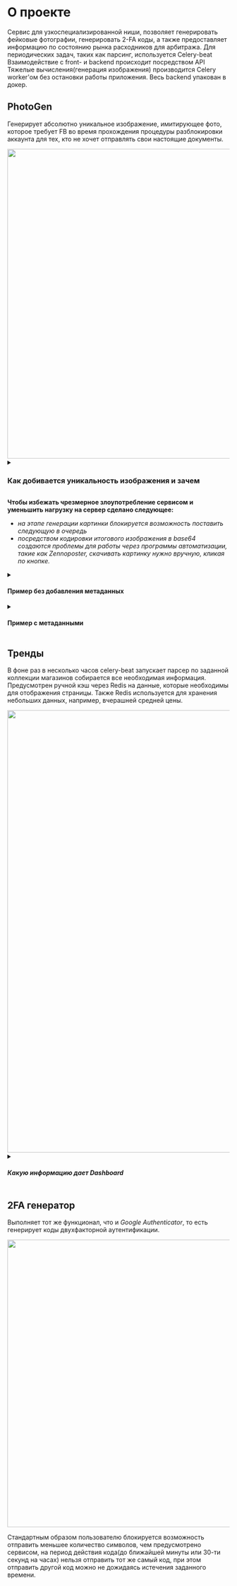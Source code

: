 # О проекте
Сервис для узкоспециализированной ниши, позволяет генерировать фейковые фотографии, генерировать 2-FA коды, а также предоставляет информацию по состоянию рынка расходников для арбитража.
Для периодических задач, таких как парсинг, используется Celery-beat
Взаимодействие с front- и backend происходит посредством API
Тяжелые вычисления(генерация изображения) производится Celery worker'ом без остановки работы приложения.
Весь backend упакован в докер.


## PhotoGen
Генерирует абсолютно уникальное изображение, имитирующее фото, которое требует FB во время прохождения процедуры разблокировки аккаунта для тех, кто не хочет отправлять свои настоящие документы.

<div align="center"> <img src="https://i.imgur.com/f10Ze75.gif" width="700"/> </div>
<details><summary><h3>Как добивается уникальность изображения и зачем</h3></summary>
<ll>
<li> Все элементы немного сдвигаются относительно друг друга на случайное количество пикселей</li>
<li> Случайным образом комбинируются фон и т.н. шум(грязь, пуль, царапины), который накладывается поверх изображения через альфа канал</li>
<li> Подставляется уникальное лицо сгенерированное нейросетью на другом ресурсе</li>
<li> По запросу пользователя к фотографии добавляются случайные метаданные, чтобы сделать ее более "живой" для тех алгоритмов, которые ее впоследствии будут проверять</li>
</ul>
Уникальность нужна, чтобы система распознавания фотографий не забраковала изображения из-за совпадения с уже имеющимся в базе.
</details>

**Чтобы избежать чрезмерное злоупотребление сервисом и уменьшить нагрузку на сервер сделано следующее:**
- *на этапе генерации картинки блокируется возможность поставить следующую в очередь*
- *посредством кодировки итогового изображения в base64 создаются проблемы для работы через программы автоматизации, такие как Zennoposter, скачивать картинку нужно вручную, кликая по кнопке.*

<details><summary><h4>Пример без добавления метаданных</h4></summary>
<div align="center"> <img src="https://i.imgur.com/ZtgPIBN.png" width="500"/> </div>
</details>
<details><summary><h4>Пример с метаданными</h4></summary>
<div align="center"> <img src="https://i.imgur.com/PGWZL0o.png" width="500"/> </div>
</details>


## Тренды
В фоне раз в несколько часов celery-beat запускает парсер по заданной коллекции магазинов собирается все необходимая информация. Предусмотрен ручной кэш через Redis на данные, которые необходимы для отображения страницы. Также Redis используется для хранения небольших данных, например, вчерашней средней цены.
<div align="center"> <img src="https://i.imgur.com/JnDKirn.png" width="1000"/> </div>
<details><summary><h5>Какую информацию дает Dashboard</h5></summary>
Dashboard демонстрирует соотношение по различным позициям товаров, агрегирует информацию более чем по 80 магазинам заданной ниши: 
<ol>
<li> Сколько товаров в данный момент</li>
<li> На какую сумму</li>
<li> По какой категории</li>
<li> У какого магазина</li>
<li> Сколько продано за сутки, за отчетный период в 7 дней, за аналогичный предыдущий период и сравнение с текущим</li>
<li> Средняя цена за единицу проданного товара за сегодня и в сравнении с вчерашним показателем</li>
<li> Какая категория пользуется наибольшим спросом и сколько в процентах она составляет от всех продаж</li>
</ol>
</details>


## 2FA генератор
Выполняет тот же функционал, что и _Google Authenticator_, то есть генерирует коды двухфакторной аутентификации.

<div align="center"> <img src="https://i.imgur.com/TkQz3qw.gif" width="650"/> </div>

Стандартным образом пользователю блокируется возможность отправить меньшее количество символов, чем предусмотрено сервисом, на период действия кода(до ближайшей минуты или 30-ти секунд на часах) нельзя отправить тот же самый код, при этом отправить другой код можно не дожидаясь истечения заданного времени.
